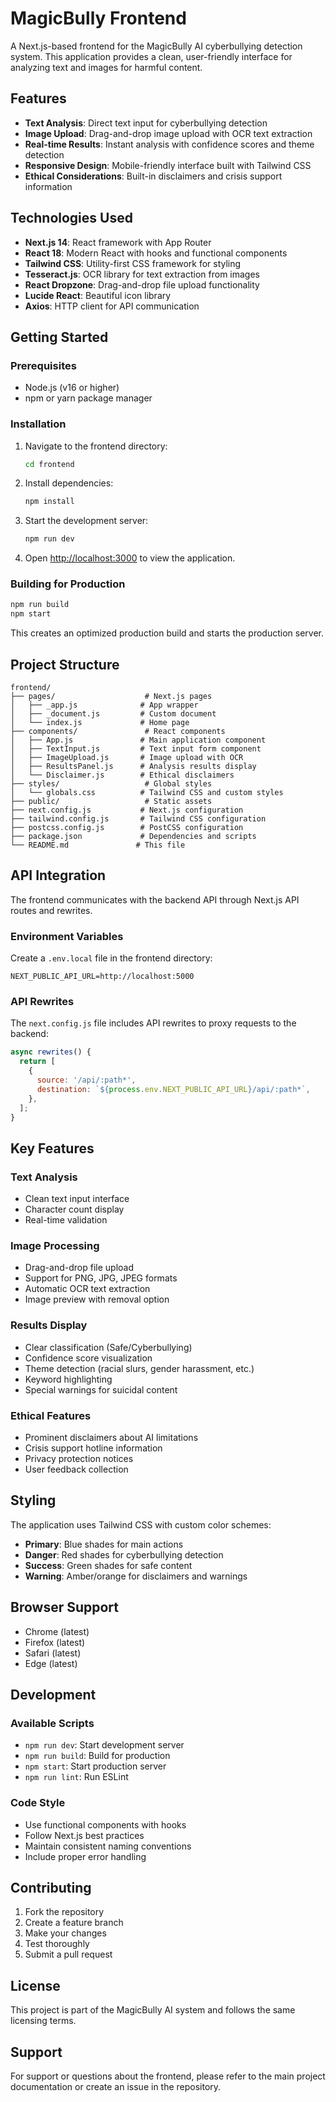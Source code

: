 # MagicBully Frontend

A Next.js-based frontend for the MagicBully AI cyberbullying detection system. This application provides a clean, user-friendly interface for analyzing text and images for harmful content.

## Features

- **Text Analysis**: Direct text input for cyberbullying detection
- **Image Upload**: Drag-and-drop image upload with OCR text extraction
- **Real-time Results**: Instant analysis with confidence scores and theme detection
- **Responsive Design**: Mobile-friendly interface built with Tailwind CSS
- **Ethical Considerations**: Built-in disclaimers and crisis support information

## Technologies Used

- **Next.js 14**: React framework with App Router
- **React 18**: Modern React with hooks and functional components
- **Tailwind CSS**: Utility-first CSS framework for styling
- **Tesseract.js**: OCR library for text extraction from images
- **React Dropzone**: Drag-and-drop file upload functionality
- **Lucide React**: Beautiful icon library
- **Axios**: HTTP client for API communication

## Getting Started

### Prerequisites

- Node.js (v16 or higher)
- npm or yarn package manager

### Installation

1. Navigate to the frontend directory:
   ```bash
   cd frontend
   ```

2. Install dependencies:
   ```bash
   npm install
   ```

3. Start the development server:
   ```bash
   npm run dev
   ```

4. Open [http://localhost:3000](http://localhost:3000) to view the application.

### Building for Production

```bash
npm run build
npm start
```

This creates an optimized production build and starts the production server.

## Project Structure

```
frontend/
├── pages/                    # Next.js pages
│   ├── _app.js              # App wrapper
│   ├── _document.js         # Custom document
│   └── index.js             # Home page
├── components/               # React components
│   ├── App.js               # Main application component
│   ├── TextInput.js         # Text input form component
│   ├── ImageUpload.js       # Image upload with OCR
│   ├── ResultsPanel.js      # Analysis results display
│   └── Disclaimer.js        # Ethical disclaimers
├── styles/                   # Global styles
│   └── globals.css          # Tailwind CSS and custom styles
├── public/                   # Static assets
├── next.config.js           # Next.js configuration
├── tailwind.config.js       # Tailwind CSS configuration
├── postcss.config.js        # PostCSS configuration
├── package.json             # Dependencies and scripts
└── README.md               # This file
```

## API Integration

The frontend communicates with the backend API through Next.js API routes and rewrites.

### Environment Variables

Create a `.env.local` file in the frontend directory:

```env
NEXT_PUBLIC_API_URL=http://localhost:5000
```

### API Rewrites

The `next.config.js` file includes API rewrites to proxy requests to the backend:

```javascript
async rewrites() {
  return [
    {
      source: '/api/:path*',
      destination: `${process.env.NEXT_PUBLIC_API_URL}/api/:path*`,
    },
  ];
}
```

## Key Features

### Text Analysis
- Clean text input interface
- Character count display
- Real-time validation

### Image Processing
- Drag-and-drop file upload
- Support for PNG, JPG, JPEG formats
- Automatic OCR text extraction
- Image preview with removal option

### Results Display
- Clear classification (Safe/Cyberbullying)
- Confidence score visualization
- Theme detection (racial slurs, gender harassment, etc.)
- Keyword highlighting
- Special warnings for suicidal content

### Ethical Features
- Prominent disclaimers about AI limitations
- Crisis support hotline information
- Privacy protection notices
- User feedback collection

## Styling

The application uses Tailwind CSS with custom color schemes:
- **Primary**: Blue shades for main actions
- **Danger**: Red shades for cyberbullying detection
- **Success**: Green shades for safe content
- **Warning**: Amber/orange for disclaimers and warnings

## Browser Support

- Chrome (latest)
- Firefox (latest)
- Safari (latest)
- Edge (latest)

## Development

### Available Scripts

- `npm run dev`: Start development server
- `npm run build`: Build for production
- `npm start`: Start production server
- `npm run lint`: Run ESLint

### Code Style

- Use functional components with hooks
- Follow Next.js best practices
- Maintain consistent naming conventions
- Include proper error handling

## Contributing

1. Fork the repository
2. Create a feature branch
3. Make your changes
4. Test thoroughly
5. Submit a pull request

## License

This project is part of the MagicBully AI system and follows the same licensing terms.

## Support

For support or questions about the frontend, please refer to the main project documentation or create an issue in the repository. 